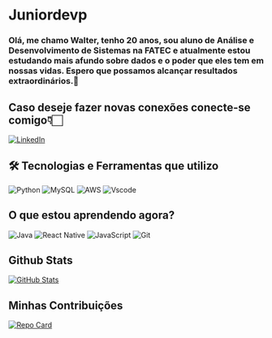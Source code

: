 # Juniordevp

### Olá, me chamo Walter, tenho 20 anos, sou aluno de Análise e Desenvolvimento de Sistemas na FATEC e atualmente estou estudando mais afundo sobre dados e o poder que eles tem em nossas vidas. Espero que possamos alcançar resultados extraordinários.🚀

## Caso deseje fazer novas conexões conecte-se comigo👇🏻
[![LinkedIn](https://img.shields.io/badge/LinkedIn-FFF?style=for-the-badge&logo=linkedin&logoColor=black)](https://www.linkedin.com/in/walter-junior-devp/)

## 🛠 Tecnologias e Ferramentas que utilizo
![Python](https://img.shields.io/badge/python-3670A0?style=for-the-badge&logo=python&logoColor=ffdd54)
![MySQL](https://img.shields.io/badge/MySQL-00000F?style=for-the-badge&logo=mysql&logoColor=white)
![AWS](https://img.shields.io/badge/AWS-000.svg?style=for-the-badge&logo=amazon-aws&logoColor=white)
![Vscode](https://img.shields.io/badge/Vscode-007ACC?style=for-the-badge&logo=visual-studio-code&logoColor=white)

## O que estou aprendendo agora?
![Java](https://img.shields.io/badge/java-%23ED8B00.svg?style=for-the-badge&logo=openjdk&logoColor=white)
![React Native](https://img.shields.io/badge/React_Native-20232A?style=for-the-badge&logo=react&logoColor=61DAFB)
![JavaScript](https://img.shields.io/badge/JavaScript-F7DF1E?style=for-the-badge&logo=javascript&logoColor=black)
![Git](https://img.shields.io/badge/GIT-E44C30?style=for-the-badge&logo=git&logoColor=white)

## Github Stats
[![GitHub Stats](https://github-readme-stats.vercel.app/api?username=juniordevp&theme=transparent&bg_color=b2e2f2&border_color=00000&show_icons=true&icon_color=00000&title_color=00000&text_color=FFF&hide_title=true&hide=stars)](https://github.com/juniordevp/dio-lab-open-source)

## Minhas Contribuições
[![Repo Card](https://github-readme-stats.vercel.app/api/pin/?username=juniordevp&repo=dio-lab-open-source&bg_color=b2e2f2&border_color=00000&show_icons=true&icon_color=00000&title_color=00000&text_color=FFF)](https://github.com/juniordevp/dio-lab-open-source)